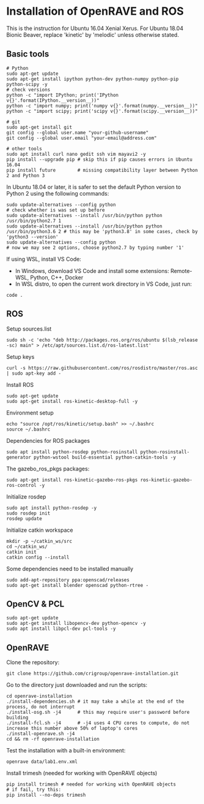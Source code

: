 # Installation of OpenRAVE and ROS
This is the instruction for Ubuntu 16.04 Xenial Xerus. For Ubuntu 18.04 Bionic Beaver, replace 'kinetic' by 'melodic' unless otherwise stated.

## Basic tools
```
# Python
sudo apt-get update
sudo apt-get install ipython python-dev python-numpy python-pip python-scipy -y
# check versions
python -c "import IPython; print('IPython v{}'.format(IPython.__version__))"
python -c "import numpy; print('numpy v{}'.format(numpy.__version__))"
python -c "import scipy; print('scipy v{}'.format(scipy.__version__))"

# git
sudo apt-get install git
git config --global user.name "your-github-username"
git config --global user.email "your-email@address.com"

# other tools
sudo apt install curl nano gedit ssh vim mayavi2 -y
pip install --upgrade pip # skip this if pip causes errors in Ubuntu 16.04
pip install future        # missing compatibility layer between Python 2 and Python 3
```

In Ubuntu 18.04 or later, it is safer to set the default Python version to Python 2 using the following commands:
```
sudo update-alternatives --config python                                       # check whether is was set up before
sudo update-alternatives --install /usr/bin/python python /usr/bin/python2.7 1
sudo update-alternatives --install /usr/bin/python python /usr/bin/python3.6 2 # this may be 'python3.8' in some cases, check by 'python3 --version'
sudo update-alternatives --config python                                       # now we may see 2 options, choose python2.7 by typing number '1' 
```

If using WSL, install VS Code: 
- In Windows, download VS Code and install some extensions: Remote-WSL, Python, C++, Docker
- In WSL distro, to open the current work directory in VS Code, just run:
```
code .
```

## ROS
Setup sources.list
```
sudo sh -c 'echo "deb http://packages.ros.org/ros/ubuntu $(lsb_release -sc) main" > /etc/apt/sources.list.d/ros-latest.list'
```

Setup keys
```
curl -s https://raw.githubusercontent.com/ros/rosdistro/master/ros.asc | sudo apt-key add -
```

Install ROS
```
sudo apt-get update
sudo apt-get install ros-kinetic-desktop-full -y
```

Environment setup
```
echo "source /opt/ros/kinetic/setup.bash" >> ~/.bashrc
source ~/.bashrc
```

Dependencies for ROS packages
```
sudo apt install python-rosdep python-rosinstall python-rosinstall-generator python-wstool build-essential python-catkin-tools -y
```

The gazebo_ros_pkgs packages:
```
sudo apt-get install ros-kinetic-gazebo-ros-pkgs ros-kinetic-gazebo-ros-control -y
```

Initialize rosdep
```
sudo apt install python-rosdep -y
sudo rosdep init
rosdep update
```

Initialize catkin workspace
```
mkdir -p ~/catkin_ws/src
cd ~/catkin_ws/
catkin init
catkin config --install
```

Some dependencies need to be installed manually
```
sudo add-apt-repository ppa:openscad/releases
sudo apt-get install blender openscad python-rtree -
```


## OpenCV & PCL
```
sudo apt-get update
sudo apt-get install libopencv-dev python-opencv -y
sudo apt install libpcl-dev pcl-tools -y
```


## OpenRAVE
Clone the repository:
```
git clone https://github.com/crigroup/openrave-installation.git
```
Go to the directory just downloaded and run the scripts:
```
cd openrave-installation
./install-dependencies.sh # it may take a while at the end of the process, do not interrupt
./install-osg.sh -j4      # this may require user's password before building
./install-fcl.sh -j4      # -j4 uses 4 CPU cores to compute, do not increase this number above 50% of laptop's cores
./install-openrave.sh -j4
cd && rm -rf openrave-installation
```
Test the installation with a built-in environment:
```
openrave data/lab1.env.xml
```

Install trimesh (needed for working with OpenRAVE objects)
```
pip install trimesh # needed for working with OpenRAVE objects
# if fail, try this:
pip install --no-deps trimesh
```
